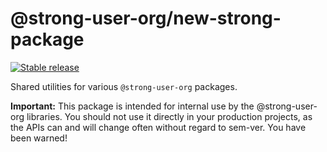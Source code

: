 # @strong-user-org/new-strong-package

[![Stable release](https://img.shields.io/npm/v/@strong-user-org/new-strong-package.svg)](https://npm.im/@strong-user-org/new-strong-package)

Shared utilities for various `@strong-user-org` packages.

**Important:** This package is intended for internal use by the @strong-user-org libraries. You should not use it directly in your production projects, as the APIs can and will change often without regard to sem-ver. You have been warned!
